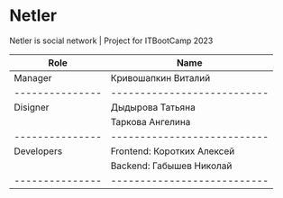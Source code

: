 # Netler
Netler is social network | Project for ITBootCamp 2023

|Role           |Name                       |
|---------------|---------------------------|
|Manager        |Кривошапкин Виталий        |
|---------------|---------------------------|
|Disigner       |Дыдырова Татьяна           |
|               |Таркова Ангелина           |
|---------------|---------------------------|
|Developers     |Frontend: Коротких Алексей |
|               |Backend: Габышев Николай   |
|---------------|---------------------------|
